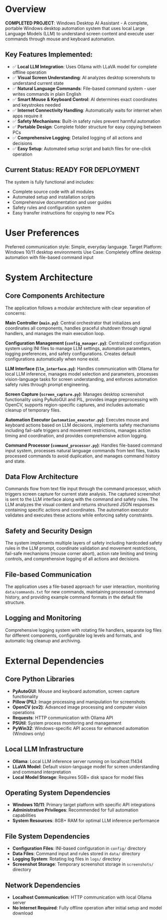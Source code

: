 # Overview

**COMPLETED PROJECT**: Windows Desktop AI Assistant - A complete, portable Windows desktop automation system that uses local Large Language Models (LLM) to understand screen content and execute user commands through mouse and keyboard automation.

## Key Features Implemented:
- ✅ **Local LLM Integration**: Uses Ollama with LLaVA model for complete offline operation
- ✅ **Visual Screen Understanding**: AI analyzes desktop screenshots to understand current state
- ✅ **Natural Language Commands**: File-based command system - user writes commands in plain English
- ✅ **Smart Mouse & Keyboard Control**: AI determines exact coordinates and keystrokes needed
- ✅ **Internet Connectivity Handling**: Automatically waits for internet when apps require it
- ✅ **Safety Mechanisms**: Built-in safety rules prevent harmful automation
- ✅ **Portable Design**: Complete folder structure for easy copying between PCs
- ✅ **Comprehensive Logging**: Detailed logging of all actions and decisions
- ✅ **Easy Setup**: Automated setup script and batch files for one-click operation

## Current Status: READY FOR DEPLOYMENT
The system is fully functional and includes:
- Complete source code with all modules
- Automated setup and installation scripts
- Comprehensive documentation and user guides
- Safety rules and configuration system
- Easy transfer instructions for copying to new PCs

# User Preferences

Preferred communication style: Simple, everyday language.
Target Platform: Windows 10/11 desktop environments
Use Case: Completely offline desktop automation with file-based command input

# System Architecture

## Core Components Architecture

The application follows a modular architecture with clear separation of concerns:

**Main Controller (`main.py`)**: Central orchestrator that initializes and coordinates all components, handles graceful shutdown through signal handlers, and manages the main execution loop.

**Configuration Management (`config_manager.py`)**: Centralized configuration system using INI files to manage LLM settings, automation parameters, logging preferences, and safety configurations. Creates default configurations automatically when none exist.

**LLM Interface (`llm_interface.py`)**: Handles communication with Ollama for local LLM inference, manages model selection and parameters, processes vision-language tasks for screen understanding, and enforces automation safety rules through prompt engineering.

**Screen Capture (`screen_capture.py`)**: Manages desktop screenshot functionality using PyAutoGUI and PIL, provides image preprocessing with OpenCV, supports region-specific captures, and includes automatic cleanup of temporary files.

**Automation Executor (`automation_executor.py`)**: Executes mouse and keyboard actions based on LLM decisions, implements safety mechanisms including fail-safe triggers and movement restrictions, manages action timing and coordination, and provides comprehensive action logging.

**Command Processor (`command_processor.py`)**: Handles file-based command input system, processes natural language commands from text files, tracks processed commands to avoid duplication, and manages command history and state.

## Data Flow Architecture

Commands flow from text file input through the command processor, which triggers screen capture for current state analysis. The captured screenshot is sent to the LLM interface along with the command and safety rules. The LLM analyzes the visual content and returns structured JSON responses containing specific actions and coordinates. The automation executor validates and executes these actions while enforcing safety constraints.

## Safety and Security Design

The system implements multiple layers of safety including hardcoded safety rules in the LLM prompt, coordinate validation and movement restrictions, fail-safe mechanisms (mouse corner abort), action rate limiting and timing controls, and comprehensive logging of all actions and decisions.

## File-based Communication

The application uses a file-based approach for user interaction, monitoring `data/commands.txt` for new commands, maintaining processed command history, and providing example command formats in the default file structure.

## Logging and Monitoring

Comprehensive logging system with rotating file handlers, separate log files for different components, configurable log levels and formats, and automatic log cleanup and archiving.

# External Dependencies

## Core Python Libraries
- **PyAutoGUI**: Mouse and keyboard automation, screen capture functionality
- **Pillow (PIL)**: Image processing and manipulation for screenshots
- **OpenCV (cv2)**: Advanced image processing and computer vision operations
- **Requests**: HTTP communication with Ollama API
- **PSUtil**: System process monitoring and management
- **PyWin32**: Windows-specific API access for enhanced automation (Windows only)

## Local LLM Infrastructure
- **Ollama**: Local LLM inference server running on localhost:11434
- **LLaVA Model**: Default vision-language model for screen understanding and command interpretation
- **Local Model Storage**: Requires 5GB+ disk space for model files

## Operating System Dependencies
- **Windows 10/11**: Primary target platform with specific API integrations
- **Administrative Privileges**: Recommended for full automation capabilities
- **System Resources**: 8GB+ RAM for optimal LLM inference performance

## File System Dependencies
- **Configuration Files**: INI-based configuration in `config/` directory
- **Data Files**: Command input and rules stored in `data/` directory
- **Logging System**: Rotating log files in `logs/` directory
- **Screenshot Storage**: Temporary screenshot storage in `screenshots/` directory

## Network Dependencies
- **Localhost Communication**: HTTP communication with local Ollama server
- **No Internet Required**: Fully offline operation after initial setup and model download